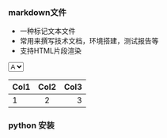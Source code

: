 ### markdown文件

- 一种标记文本文件
- 常用来撰写技术文档，环境搭建，测试报告等
- 支持HTML片段渲染
  
<select>
    <option>A</option>
    <option>B</option>
</select>

|Col1|Col2|Col3|
|---|:---:|---:|
|1|2|3|


### python 安装

